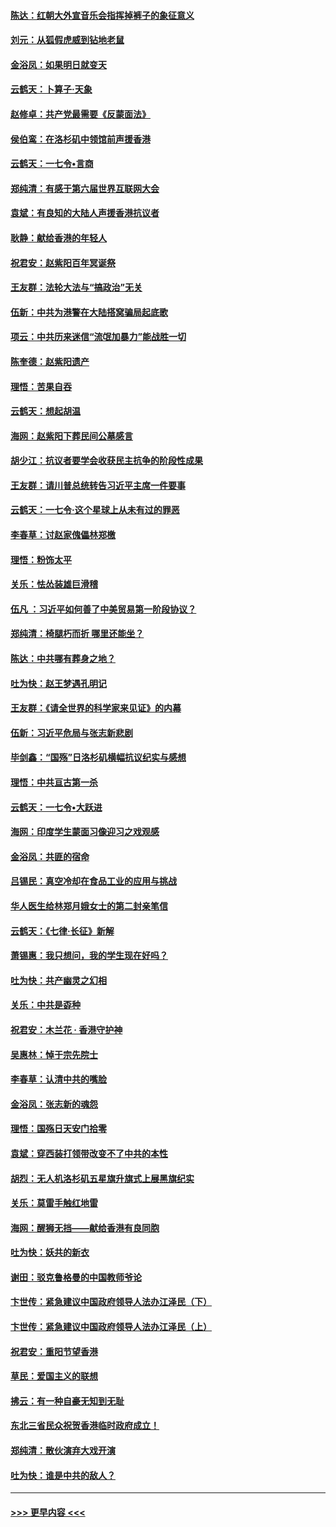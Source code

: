 #### [陈达：红朝大外宣音乐会指挥掉裤子的象征意义](../pages/nsc993/n11613456.md?t=10260555) 
#### [刘元：从狐假虎威到钻地老鼠](../pages/nsc993/n11612832.md?t=10260555) 
#### [金浴凤：如果明日就变天](../pages/nsc993/n11611135.md?t=10260555) 
#### [云鹤天：卜算子‧天象](../pages/nsc993/n11609023.md?t=10260555) 
#### [赵修卓：共产党最需要《反蒙面法》](../pages/nsc993/n11608006.md?t=10260555) 
#### [侯伯鸾：在洛杉矶中领馆前声援香港](../pages/nsc993/n11607802.md?t=10260555) 
#### [云鹤天：一七令•言商](../pages/nsc993/n11606248.md?t=10260555) 
#### [郑纯清：有感于第六届世界互联网大会](../pages/nsc993/n11604718.md?t=10260555) 
#### [袁斌：有良知的大陆人声援香港抗议者](../pages/nsc993/n11603673.md?t=10260555) 
#### [耿静：献给香港的年轻人](../pages/nsc993/n11602462.md?t=10260555) 
#### [祝君安：赵紫阳百年冥诞祭](../pages/nsc993/n11601386.md?t=10260555) 
#### [王友群：法轮大法与“搞政治”无关](../pages/nsc993/n11601658.md?t=10260555) 
#### [伍新：中共为港警在大陆搭窝骗局起底歌](../pages/nsc993/n11601536.md?t=10260555) 
#### [项云：中共历来迷信“流氓加暴力”能战胜一切](../pages/nsc993/n11601496.md?t=10260555) 
#### [陈奎德：赵紫阳遗产](../pages/nsc993/n11601444.md?t=10260555) 
#### [理悟：苦果自吞](../pages/nsc993/n11601385.md?t=10260555) 
#### [云鹤天：想起胡温](../pages/nsc993/n11600033.md?t=10260555) 
#### [海网：赵紫阳下葬民间公墓感言](../pages/nsc993/n11600021.md?t=10260555) 
#### [胡少江：抗议者要学会收获民主抗争的阶段性成果](../pages/nsc993/n11599626.md?t=10260555) 
#### [王友群：请川普总统转告习近平主席一件要事](../pages/nsc993/n11599533.md?t=10260555) 
#### [云鹤天：一七令‧这个星球上从未有过的罪恶](../pages/nsc993/n11598881.md?t=10260555) 
#### [李春草：讨赵家傀儡林郑檄](../pages/nsc993/n11598789.md?t=10260555) 
#### [理悟：粉饰太平](../pages/nsc993/n11598776.md?t=10260555) 
#### [关乐：怯怂装雄巨滑稽](../pages/nsc993/n11598767.md?t=10260555) 
#### [伍凡 ：习近平如何善了中美贸易第一阶段协议？](../pages/nsc993/n11596305.md?t=10260555) 
#### [郑纯清：椅腿朽而折 哪里还能坐？](../pages/nsc993/n11596273.md?t=10260555) 
#### [陈达：中共哪有葬身之地？](../pages/nsc993/n11596253.md?t=10260555) 
#### [吐为快：赵王梦遇孔明记](../pages/nsc993/n11596208.md?t=10260555) 
#### [王友群：《请全世界的科学家来见证》的内幕](../pages/nsc993/n11594091.md?t=10260555) 
#### [伍新：习近平危局与张志新悲剧](../pages/nsc993/n11594089.md?t=10260555) 
#### [毕剑鑫：“国殇”日洛杉矶横幅抗议纪实与感想](../pages/nsc993/n11591301.md?t=10260555) 
#### [理悟：中共亘古第一杀](../pages/nsc993/n11590734.md?t=10260555) 
#### [云鹤天：一七令•大跃进](../pages/nsc993/n11590699.md?t=10260555) 
#### [海网：印度学生蒙面习像迎习之戏观感](../pages/nsc993/n11590675.md?t=10260555) 
#### [金浴凤：共匪的宿命](../pages/nsc993/n11586383.md?t=10260555) 
#### [吕锡民：真空冷却在食品工业的应用与挑战](../pages/nsc993/n11585819.md?t=10260555) 
#### [华人医生给林郑月娥女士的第二封亲笔信](../pages/nsc993/n11585124.md?t=10260555) 
#### [云鹤天：《七律·长征》新解](../pages/nsc993/n11584578.md?t=10260555) 
#### [萧锡惠：我只想问，我的学生现在好吗？](../pages/nsc993/n11583828.md?t=10260555) 
#### [吐为快：共产幽灵之幻相](../pages/nsc993/n11583224.md?t=10260555) 
#### [关乐：中共是孬种](../pages/nsc993/n11582099.md?t=10260555) 
#### [祝君安：木兰花 · 香港守护神](../pages/nsc993/n11581782.md?t=10260555) 
#### [吴惠林：悼于宗先院士](../pages/nsc993/n11580283.md?t=10260555) 
#### [李春草：认清中共的嘴脸](../pages/nsc993/n11579954.md?t=10260555) 
#### [金浴凤：张志新的魂怨](../pages/nsc993/n11579913.md?t=10260555) 
#### [理悟：国殇日天安门拾零](../pages/nsc993/n11579843.md?t=10260555) 
#### [袁斌：穿西装打领带改变不了中共的本性](../pages/nsc993/n11579814.md?t=10260555) 
#### [胡烈：无人机洛杉矶五星旗升旗式上展黑旗纪实](../pages/nsc993/n11579322.md?t=10260555) 
#### [关乐：莫雷手触红地雷](../pages/nsc993/n11577862.md?t=10260555) 
#### [海网：醒狮无挡——献给香港有良同胞](../pages/nsc993/n11577835.md?t=10260555) 
#### [吐为快：妖共的新衣](../pages/nsc993/n11577575.md?t=10260555) 
#### [谢田：驳克鲁格曼的中国教师爷论](../pages/nsc993/n11575034.md?t=10260555) 
#### [卞世传：紧急建议中国政府领导人法办江泽民（下）](../pages/nsc993/n11573390.md?t=10260555) 
#### [卞世传：紧急建议中国政府领导人法办江泽民（上）](../pages/nsc993/n11573208.md?t=10260555) 
#### [祝君安：重阳节望香港](../pages/nsc993/n11573190.md?t=10260555) 
#### [草民：爱国主义的联想](../pages/nsc993/n11572333.md?t=10260555) 
#### [拂云：有一种自豪无知到无耻](../pages/nsc993/n11572006.md?t=10260555) 
#### [东北三省民众祝贺香港临时政府成立！](../pages/nsc993/n11571215.md?t=10260555) 
#### [郑纯清：散伙演弃大戏开演](../pages/nsc993/n11570826.md?t=10260555) 
#### [吐为快：谁是中共的敌人？](../pages/nsc993/n11570817.md?t=10260555) 

----
#### [ >>> 更早内容 <<< ](../indexes/nsc993-earlier.md)
